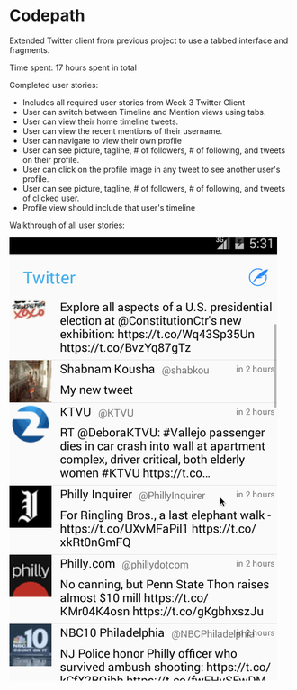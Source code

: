 # Codepath
Extended Twitter client from previous project to use a tabbed interface and fragments.

Time spent: 17 hours spent in total

Completed user stories:

- Includes all required user stories from Week 3 Twitter Client
- User can switch between Timeline and Mention views using tabs.
- User can view their home timeline tweets.
- User can view the recent mentions of their username.
- User can navigate to view their own profile
- User can see picture, tagline, # of followers, # of following, and tweets on their profile.
- User can click on the profile image in any tweet to see another user's profile.
- User can see picture, tagline, # of followers, # of following, and tweets of clicked user.
- Profile view should include that user's timeline


Walkthrough of all user stories:

<img src="https://github.com/shabnamkousha/Twitter/blob/master/twitter.gif" alt="Video Walkthrough" style="max-width:100%;">



